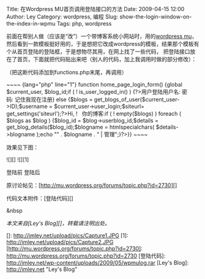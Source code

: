 Title: 在Wordpress MU首页调用登陆接口的方法
Date: 2009-04-15 12:00
Author: Ley
Category: wordpress, 编程
Slug: show-the-login-window-on-the-index-in-wpmu
Tags: php, wordpress

前面在帮别人做（应该是“改”）一个带博客系统小网站时，用的[wordpress
mu][]，然后看到一款模板挺好用的，于是想把它改成wordpress的模板，结果那个模板有个从首页登陆的登陆框，于是想物尽其用，在网上找了一些代码，
把登陆接口放在了首页，下面就把代码贴出来吧（别人的代码，加上我调用时做的部分修改）：

（把这断代码添加到functions.php末尾，再调用）<!--more-->

<p>
~~~~ {lang="php" line="1"}
function home_page_login_form() {global $current_user, $blog_id;if ( ! is_user_logged_in() ) {?>用户登陆用户名: 密码: 记住我现在注册} else {$blogs = get_blogs_of_user($current_user->ID);$username = $current_user->user_login;$siteurl= get_settings('siteurl');?>Hi, !   你的博客:if ( ! empty($blogs) ) foreach ( $blogs as $blog ) {$blog_id = $blog->userblog_id;$details = get_blog_details($blog_id);$blogname = htmlspecialchars( $details->blogname );echo "" . $blogname . " | 管理";}?>}}
~~~~

</p>

效果见下图：

![][] ![][1]

登陆前 登陆后

原讨论帖见：[http://mu.wordpress.org/forums/topic.php?id=2730][]

代码文本附件：[登陆代码][]

&nbsp

*本文来自[Ley's Blog][]，转载请注明出处。*

  [wordpress mu]: http://mu.wordpress.org/
  []: http://imley.net/upload/pics/Capture1.JPG
  [1]: http://imley.net/upload/pics/Capture2.JPG
  [http://mu.wordpress.org/forums/topic.php?id=2730]: http://mu.wordpress.org/forums/topic.php?id=2730
  [登陆代码]: http://imley.net/wp-content/uploads/2009/05/wpmulog.rar
  [Ley's Blog]: http://imley.net "Ley's Blog"
